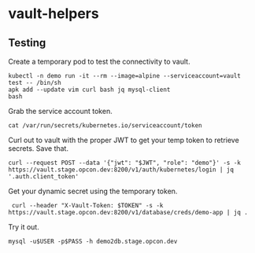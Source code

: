 # vault-helpers

## Testing
Create a temporary pod to test the connectivity to vault.
```
kubectl -n demo run -it --rm --image=alpine --serviceaccount=vault test -- /bin/sh
apk add --update vim curl bash jq mysql-client
bash
```

Grab the service account token.
```
cat /var/run/secrets/kubernetes.io/serviceaccount/token
```

Curl out to vault with the proper JWT to get your temp token to retrieve secrets. Save that.
```
curl --request POST --data '{"jwt": "$JWT", "role": "demo"}' -s -k https://vault.stage.opcon.dev:8200/v1/auth/kubernetes/login | jq '.auth.client_token'
```

Get your dynamic secret using the temporary token.
```
 curl --header "X-Vault-Token: $TOKEN" -s -k  https://vault.stage.opcon.dev:8200/v1/database/creds/demo-app | jq .
```

Try it out.
```
mysql -u$USER -p$PASS -h demo2db.stage.opcon.dev
```

